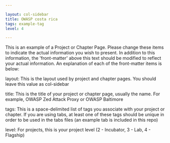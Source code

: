 ```yaml
---

layout: col-sidebar
title: OWASP costa rica
tags: example-tag
level: 4

---
```


This is an example of a Project or Chapter Page.  Please change these items to indicate the actual information you wish to present.  In addition to this information, the 'front-matter' above this text should be modified to reflect your actual information.  An explanation of each of the front-matter items is below:

layout: This is the layout used by project and chapter pages.  You should leave this value as col-sidebar

title: This is the title of your project or chapter page, usually the name.  For example, OWASP Zed Attack Proxy or OWASP Baltimore

tags: This is a space-delimited list of tags you associate with your project or chapter.  If you are using tabs, at least one of these tags should be unique in order to be used in the tabs files (an example tab is included in this repo) 

level: For projects, this is your project level (2 - Incubator, 3 - Lab, 4 - Flagship)

